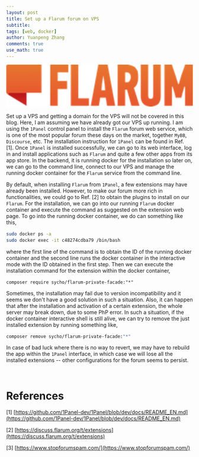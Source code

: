 ```yaml
---
layout: post
title: Set up a Flarum forum on VPS
subtitle:
tags: [web, docker]
author: Yuanpeng Zhang
comments: true
use_math: true
---
```


<p align='center'>
<img src="/assets/img/posts/logo_flarum.png"
   style="border:none;"
   width="600"
   alt="flarum"
   title="flarum" />
</p>

Set up a VPS and getting a domain for the VPS will not be covered in this blog. Here, I am assuming we have already got our VPS up running. I am using the `1Panel` control panel to install the `Flarum` forum web service, which is one of the most popular forum these days on the market, together `MyBB`, `Discourse`, etc. The installation instruction for `1Panel` can be found in Ref. [1]. Once `1Panel` is installed successfully, we can go to its web interface, log in and install applications such as `Flarum` and quite a few other apps from its app store. In the backend, it is running docker for the installation so later on, we can go to the command line, connect to our VPS and manage the running docker container for the `Flarum` service from the command line.

By default, when installing `Flarum` from `1Panel`, a few extensions may have already been installed. However, to make our forum more rich in functionalities, we could go to Ref. [2] to obtain the plugins to install on our `Flarum`. For the installation, we can go into our running `Flarum` docker container and execute the command as suggested on the extension web page. To go into the running docker container, we do can something like this,

```bash
sudo docker ps -a
sudo docker exec -it c48274cdba79 /bin/bash
```

where the first line of the command is to obtain the ID of the running docker container and the second line runs the docker container in the interactive mode with the ID obtained in the first step. Then we can execute the installation command for the extension within the docker container,

```dash
composer require sycho/flarum-private-facade:"*"
```

Sometimes, the installation may fail due to version incompatibility and it seems we don't have a good solution in such a situation. Also, it can happen that after the installation and activation of a certain extension, the whole server may break down, due to some PhP error. In such a situation, if the docker container interactive shell is still alive, we can try to remove the just installed extension by running something like,

```bash
composer remove sycho/flarum-private-facade:"*"
```

In case of bad luck where there is no way to revert, we may have to rebuild the app within the `1Panel` interface, in which case we will lose all the installed extensions -- other configurations for the forum seems to persist.

<br>

References
===

[1] [https://github.com/1Panel-dev/1Panel/blob/dev/docs/README_EN.md](https://github.com/1Panel-dev/1Panel/blob/dev/docs/README_EN.md)

[2] [https://discuss.flarum.org/t/extensions](https://discuss.flarum.org/t/extensions)

[3] [https://www.stopforumspam.com/](https://www.stopforumspam.com/)
